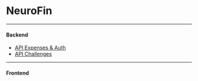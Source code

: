 # NeuroFin

---

#### Backend
- [ API Expenses & Auth ](https://github.com/RayanKhairullah/CapstoneBE.git)
- [ API Challenges ](#)

---
  
#### Frontend
